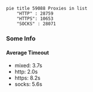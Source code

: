 
```mermaid
pie title 59088 Proxies in list
    "HTTP" : 28759
    "HTTPS": 10653
    "SOCKS" : 28071
```

### Some Info
#### Average Timeout

- mixed: 3.7s
- http: 2.0s
- https: 8.2s
- socks: 5.6s